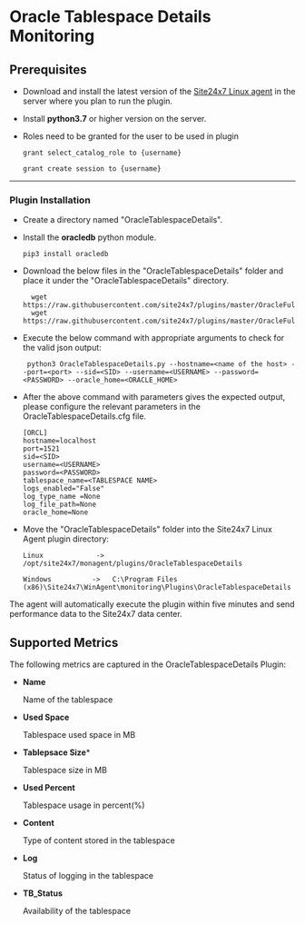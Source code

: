 # Oracle Tablespace Details Monitoring


                                                                                              
## Prerequisites

- Download and install the latest version of the [Site24x7 Linux agent](https://www.site24x7.com/app/client#/admin/inventory/add-monitor) in the server where you plan to run the plugin. 
- Install **python3.7** or higher version on the server.
- Roles need to be granted for the user to be used in plugin

	```
	grant select_catalog_role to {username}
	```
	```
	grant create session to {username}
	```

---

### Plugin Installation  

- Create a directory named "OracleTablespaceDetails".
- Install the **oracledb** python module.
	```
	pip3 install oracledb
	```
	
- Download the below files in the "OracleTablespaceDetails" folder and place it under the "OracleTablespaceDetails" directory.

		wget https://raw.githubusercontent.com/site24x7/plugins/master/OracleFullStackMonitoring/OracleTablespaceDetails/OracleTablespaceDetails.py
		wget https://raw.githubusercontent.com/site24x7/plugins/master/OracleFullStackMonitoring/OracleTablespaceDetails/OracleTablespaceDetails.cfg

- Execute the below command with appropriate arguments to check for the valid json output:
	```
	 python3 OracleTablespaceDetails.py --hostname=<name of the host> --port=<port> --sid=<SID> --username=<USERNAME> --password=<PASSWORD> --oracle_home=<ORACLE_HOME>
	 ```
- After the above command with parameters gives the expected output, please configure the relevant parameters in the OracleTablespaceDetails.cfg file.

	```
    [ORCL]
    hostname=localhost
    port=1521
    sid=<SID>
    username=<USERNAME>
    password=<PASSWORD>
    tablespace_name=<TABLESPACE NAME>
    logs_enabled="False"
    log_type_name =None
    log_file_path=None
    oracle_home=None

	```	
- Move the "OracleTablespaceDetails" folder into the Site24x7 Linux Agent plugin directory: 
	```
	Linux             ->   /opt/site24x7/monagent/plugins/OracleTablespaceDetails
	```
	```
	Windows          ->   C:\Program Files (x86)\Site24x7\WinAgent\monitoring\Plugins\OracleTablespaceDetails
	```

The agent will automatically execute the plugin within five minutes and send performance data to the Site24x7 data center.





## Supported Metrics
The following metrics are captured in the OracleTablespaceDetails Plugin:

- **Name**
  
    Name of the tablespace

- **Used Space**

    Tablespace used space in MB

- **Tablepsace Size***

    Tablespace size in MB

- **Used Percent**

    Tablespace usage in percent(%)

- **Content**

   Type of content stored in the tablespace

- **Log**

   Status of logging in the tablespace

- **TB_Status**

    Availability of the tablespace

